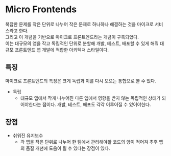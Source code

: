 # Micro Frontends

복잡한 문제를 작은 단위로 나누어 작은 문제로 하나하나 해결하는 것을 마이크로 서비스라고 한다.  
그리고 이 개념을 기반으로 마이크로 프론트엔드라는 개념이 구축되었다.  
이는 대규모의 앱을 작고 독립적인 단위로 분할해 개발, 테스트, 배포할 수 있게 해줘 대규모 프론트엔드 앱 개발에 적합한 아키텍쳐 스타일이다.

## 특징

마이크로 프론트엔드의 특징은 크게 독립과 이를 다시 모으는 통합으로 볼 수 있다.

- 독립
  - 대규모 앱에서 작게 나누어진 다른 앱에서 영향을 받지 않는 독립적인 상태가 되어야한다는 점이다.
  개발, 테스트, 배포도 각각 이루어질 수 있어야한다.

## 장점

- 쉬워진 유지보수
  - 각 앱을 작은 단위로 나누어 한 팀에서 관리해야할 코드의 양이 적어져 추후 앱의 품질 개선에 도움이 될 수 있다는 장점이 있다.
